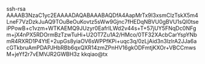 ssh-rsa AAAAB3NzaC1yc2EAAAADAQABAAABAQDfA4AapMrTx9I3xsmClzTskX5m4LneF7VzDzkJuAQ9TOuBeOuKovtz5sWw9Gjnc7fHEDqNBVU0gBVU1sQI0tseiPPowB+c1vzm+WTKAEMQ9JUzyr0EafrILWd2v44s+T+57jUY5FNqDc0NFgm+jX4nPX5RDOrmBzTzwTuHi+U2OT7Zu1A2/HMco/0TF32XAcbCarYspYNbmR4RXRD1P4YtE+2upGs8yiaOV6sWPPfKPi+uqc3q/0zLjAid3n3lzlrA2JJa6acGTkbruAmPDAPJHbRBb6qxQXR14zmZPnHV16gkODFmtjKXOr+VBCCmwsM+jeYf2r7vEMVJR2GWBH3z kkqiao@tx
